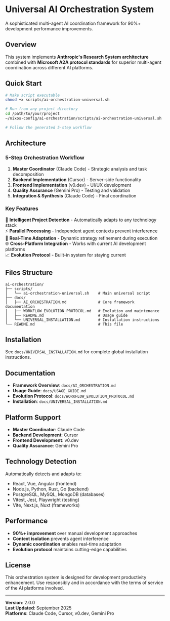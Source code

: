 # Universal AI Orchestration System

A sophisticated multi-agent AI coordination framework for 90%+ development performance improvements.

## Overview

This system implements **Anthropic's Research System architecture** combined with **Microsoft A2A protocol standards** for superior multi-agent coordination across different AI platforms.

## Quick Start

```bash
# Make script executable
chmod +x scripts/ai-orchestration-universal.sh

# Run from any project directory
cd /path/to/your/project
~/nixos-config/ai-orchestration/scripts/ai-orchestration-universal.sh

# Follow the generated 5-step workflow
```

## Architecture

### 5-Step Orchestration Workflow

1. **Master Coordinator** (Claude Code) - Strategic analysis and task decomposition
2. **Backend Implementation** (Cursor) - Server-side functionality
3. **Frontend Implementation** (v0.dev) - UI/UX development
4. **Quality Assurance** (Gemini Pro) - Testing and validation
5. **Integration & Synthesis** (Claude Code) - Final coordination

### Key Features

🧠 **Intelligent Project Detection** - Automatically adapts to any technology stack  
⚡ **Parallel Processing** - Independent agent contexts prevent interference  
🔄 **Real-Time Adaptation** - Dynamic strategy refinement during execution  
🌐 **Cross-Platform Integration** - Works with current AI development platforms  
📈 **Evolution Protocol** - Built-in system for staying current  

## Files Structure

```
ai-orchestration/
├── scripts/
│   └── ai-orchestration-universal.sh    # Main universal script
├── docs/
│   ├── AI_ORCHESTRATION.md              # Core framework documentation
│   ├── WORKFLOW_EVOLUTION_PROTOCOL.md   # Evolution and maintenance
│   ├── README.md                        # Usage guide
│   └── UNIVERSAL_INSTALLATION.md        # Installation instructions
└── README.md                            # This file
```

## Installation

See `docs/UNIVERSAL_INSTALLATION.md` for complete global installation instructions.

## Documentation

- **Framework Overview**: `docs/AI_ORCHESTRATION.md`
- **Usage Guide**: `docs/USAGE_GUIDE.md` 
- **Evolution Protocol**: `docs/WORKFLOW_EVOLUTION_PROTOCOL.md`
- **Installation**: `docs/UNIVERSAL_INSTALLATION.md`

## Platform Support

- **Master Coordinator**: Claude Code
- **Backend Development**: Cursor
- **Frontend Development**: v0.dev
- **Quality Assurance**: Gemini Pro

## Technology Detection

Automatically detects and adapts to:
- React, Vue, Angular (frontend)
- Node.js, Python, Rust, Go (backend)
- PostgreSQL, MySQL, MongoDB (databases)
- Vitest, Jest, Playwright (testing)
- Vite, Next.js, Nuxt (frameworks)

## Performance

- **90%+ improvement** over manual development approaches
- **Context isolation** prevents agent interference
- **Dynamic coordination** enables real-time adaptation
- **Evolution protocol** maintains cutting-edge capabilities

## License

This orchestration system is designed for development productivity enhancement. Use responsibly and in accordance with the terms of service of the AI platforms involved.

---

**Version**: 2.0.0  
**Last Updated**: September 2025  
**Platforms**: Claude Code, Cursor, v0.dev, Gemini Pro